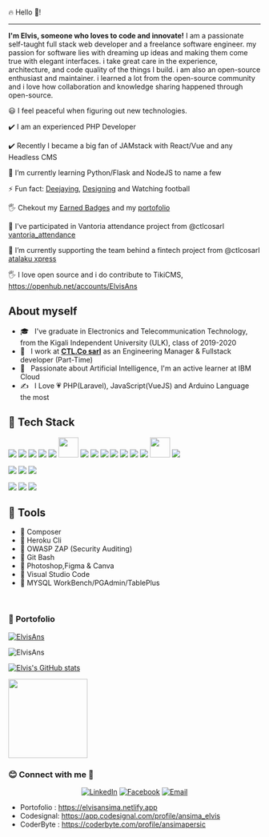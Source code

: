 <!--![welcome image](https://user-images.githubusercontent.com/35831811/182024795-e4f1ff9e-8bb3-45ac-a1ba-71deaf7119a5.gif)-->

<p align="center">
  <img src="https://user-images.githubusercontent.com/35831811/182036565-9ac2a852-33d1-46f6-bd8c-4f78529b2570.gif" alt="">
</p>


:fire: Hello 👋!

------------

**I'm Elvis, someone who loves to code and innovate!** 
I am a passionate self-taught full stack web developer and a freelance software engineer. my passion for software lies with dreaming up ideas and making them come true with elegant interfaces. i take great care in the experience, architecture, and code quality of the things I build.
i am also an open-source enthusiast and maintainer. i learned a lot from the open-source community and i love how collaboration and knowledge sharing happened through open-source.

:smiley: I feel peaceful when figuring out new technologies.

✔️ I am an experienced PHP Developer

✔️ Recently I became a big fan of JAMstack with React/Vue and any Headless CMS

🌱 I’m currently learning Python/Flask and NodeJS to name a few

⚡ Fun fact: [Deejaying](https://fr.virtualdj.com/user/ElvisAns/), [Designing](https://www.pinterest.com/ansimapersic/_created/) and Watching football

🖐️ Chekout my [Earned Badges](https://www.credly.com/users/ansima-cibalinda) and my [portofolio](https://elvisansima.netlify.app/)
  

🤝 I've participated in Vantoria attendance project from @ctlcosarl [vantoria_attendance](https://demo.vantoria.ctlcosarl.com)

🔭 I’m currently supporting the team behind a fintech project from @ctlcosarl [atalaku xpress](https://atalakuxpress.ctlcosarl.com)

🖐️ I love open source and i do contribute to TikiCMS, https://openhub.net/accounts/ElvisAns

About myself
------------
  
- 🎓 &nbsp; I've graduate in Electronics and Telecommunication Technology, from the Kigali Independent University (ULK), class of 2019-2020
- 💼 &nbsp; I work at **[CTL.Co sarl](https://www.ctlcosarl.com)** as an Engineering Manager & Fullstack developer (Part-Time)
- 🌱 &nbsp; Passionate about Artificial Intelligence, I'm an active learner at IBM Cloud
- ✍️ &nbsp; I Love :heartpulse: PHP(Laravel), JavaScript(VueJS) and Arduino Language the most 


:rocket: Tech Stack
-------------
<p align="left">
<img src="https://icongr.am/devicon/php-original.svg?size=40&color=currentColor"> 
<img src="https://icongr.am/devicon/laravel-plain-wordmark.svg?size=40&color=ff0000"> 
<img src="https://icongr.am/devicon/codeigniter-plain-wordmark.svg?size=40&color=ff0000">
<img src="https://icongr.am/devicon/wordpress-original.svg?size=41&color=9e2e2e">
<img src="https://icongr.am/devicon/javascript-original.svg?size=40&color=9e2e2e"> 
<img src="https://icongr.am/devicon/css3-original-wordmark.svg?size=40&color=9e2e2e" height="40">
<img src="https://icongr.am/devicon/html5-original-wordmark.svg?size=40&color=9e2e2e" heght="40">
<img src="https://icongr.am/devicon/typescript-plain.svg?size=40&color=9e2e2e"> 
<img src="https://icongr.am/devicon/react-original-wordmark.svg?size=40&color=9e2e2e"> 
<img src="https://icongr.am/devicon/ionic-original-wordmark.svg?size=60&color=9e2e2e"> 
<img src="https://icongr.am/devicon/vuejs-original-wordmark.svg?size=40&color=9e2e2e"> 
<img src="https://icongr.am/devicon/jquery-original-wordmark.svg?size=40&color=9e2e2e"> 
<img src="https://icongr.am/devicon/nodejs-original-wordmark.svg?size=40&color=9e2e2e"> 
<img src="https://iconape.com/wp-content/png_logo_vector/flask-logo.png" height="40">
<img src="https://icongr.am/devicon/python-original-wordmark.svg?size=70&color=9e2e2e">
</p>

<p align="left">
<img src="https://icongr.am/devicon/postgresql-original-wordmark.svg?size=40&color=9e2e2e">
<img src="https://icongr.am/devicon/mysql-original-wordmark.svg?size=40&color=9e2e2e">
<img src="https://icongr.am/devicon/mongodb-original-wordmark.svg?size=41&color=9e2e2e">
</p>

<p align="left">
<img src="https://icongr.am/devicon/git-original-wordmark.svg?size=41&color=9e2e2e">
<img src="https://icongr.am/devicon/heroku-original.svg?size=41&color=9e2e2e">
<img src="https://icongr.am/devicon/docker-original-wordmark.svg?size=41&color=9e2e2e">
</p>


🔨 Tools
-------------
- :large_blue_diamond: Composer
- :large_blue_diamond: Heroku Cli
- :large_blue_diamond: OWASP ZAP (Security Auditing)
- :large_blue_diamond: Git Bash
- :large_blue_diamond: Photoshop,Figma & Canva
- :large_blue_diamond: Visual Studio Code
- :large_blue_diamond: MYSQL WorkBench/PGAdmin/TablePlus
<br/>

<h3> 🎯 Portofolio </h3>

<p align="left"> 
  <a href="https://github.com/ryo-ma/github-profile-trophy">
    <img src="https://github-profile-trophy.vercel.app/?username=ElvisAns&column=4&row=3" alt="ElvisAns" />
  </a>
<p>
<p>
  <img align="center" src="https://github-readme-streak-stats.herokuapp.com/?user=ElvisAns&" alt="ElvisAns" />
</p>

[![Elvis's GitHub stats](https://github-readme-stats.vercel.app/api?username=ElvisAns&count_private=true&show_icons=true&theme=radical)](https://github.com/ElvisAns) 


<img src="https://github-readme-stats.vercel.app/api/top-langs/?username=ElvisAns&layout=compact&show_icons=true&langs_count=10/" width="auto" height="158"/> 

<h3> 😊 Connect with me 💬</h3>

<p align="center">
<a href="https://www.linkedin.com/in/ansima-cibalinda-elvis-9a658415b/"><img alt="LinkedIn" src="https://img.shields.io/badge/LinkedIn-ElvisAnsima-blue?style=flat-square&logo=linkedin"></a>
<a href="https://web.facebook.com/Elvis.Ansima"><img alt="Facebook" src="https://img.shields.io/badge/Facebook-ElvisAnsima-pink?style=flat-square&logo=facebook&logoColor=white"></a>
<a href="mailto:ansimapersic@gmail.com"><img alt="Email" src="https://img.shields.io/badge/Email-ansimapersic@gmail.com-red?style=flat-square&logo=Microsoft%20outlook"></a>
</p>


- Portofolio : https://elvisansima.netlify.app 
- Codesignal: https://app.codesignal.com/profile/ansima_elvis
- CoderByte : https://coderbyte.com/profile/ansimapersic

<!--
**ElvisAns/ElvisAns** is a ✨ _special_ ✨ repository because its `README.md` (this file) appears on your GitHub profile.

Here are some ideas to get you started:

- 🔭 I’m currently working on ...
- 🌱 I’m currently learning ...
- 👯 I’m looking to collaborate on ...
- 🤔 I’m looking for help with ...
- 💬 Ask me about ...
- 📫 How to reach me: ...
- 😄 Pronouns: ...
- ⚡ Fun fact: ...
-->
